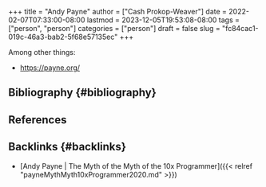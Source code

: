 +++
title = "Andy Payne"
author = ["Cash Prokop-Weaver"]
date = 2022-02-07T07:33:00-08:00
lastmod = 2023-12-05T19:53:08-08:00
tags = ["person", "person"]
categories = ["person"]
draft = false
slug = "fc84cac1-019c-46a3-bab2-5f68e57135ec"
+++

Among other things:

-   <https://payne.org/>


## Bibliography {#bibliography}

## References

<style>.csl-entry{text-indent: -1.5em; margin-left: 1.5em;}</style><div class="csl-bib-body">
</div>


## Backlinks {#backlinks}

-   [Andy Payne | The Myth of the Myth of the 10x Programmer]({{< relref "payneMythMyth10xProgrammer2020.md" >}})
